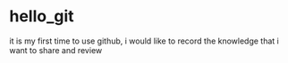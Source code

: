 # hello_git
it is my first time to use github, i would like to record the knowledge that i want to share and review
